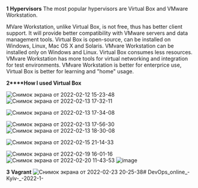 **1** **Hypervisors**
The most popular hypervisors are Virtual Box and VMware Workstation.

MVare Workstation, unlike Virtual Box, is not free, thus has better client support. It will provide better compatibility with VMware servers and data management tools. Virtual Box is open-source, can be installed on Windows, Linux, Mac OS X and Solaris. VMvare Workstation can be installed only on Windows and Linux. Virtual Box consumes less resources. VMvare Workstation has more tools for virtual networking and integration for test environments. VMvare Workstation is better for enterprice use, Virtual Box is better for learning and "home" usage.

**2****How I used Virtual Box**


![Снимок экрана от 2022-02-12 15-23-48](https://user-images.githubusercontent.com/99077802/163667131-2610c98f-872d-4082-9d37-454381d7416c.png)
![Снимок экрана от 2022-02-13 17-32-11](https://user-images.githubusercontent.com/99077802/163667251-41a35f39-4b4f-477f-a530-80b54ddb4197.png)

![Снимок экрана от 2022-02-13 17-34-08](https://user-images.githubusercontent.com/99077802/163667260-2f664098-afa4-4184-a1b5-a46753367f33.png)

![Снимок экрана от 2022-02-13 17-56-30](https://user-images.githubusercontent.com/99077802/163667326-05913b95-57ee-4f03-9005-179eb84853e7.png)
![Снимок экрана от 2022-02-13 18-30-08](https://user-images.githubusercontent.com/99077802/163667338-e41a28d6-daae-4427-bdf5-4d8c42a2c5ef.png)

![Снимок экрана от 2022-02-15 21-14-33](https://user-images.githubusercontent.com/99077802/163667363-bd436b62-3781-4a27-b820-9e5e37aa8c64.png)

![Снимок экрана от 2022-02-19 16-01-16](https://user-images.githubusercontent.com/99077802/163667384-547fb2b7-8bcf-4368-bfde-82660d3e91f5.png)
![Снимок экрана от 2022-02-20 11-43-53](https://user-images.githubusercontent.com/99077802/163667410-709afb1d-458e-421f-8d91-1ff880b61c03.png)
![image](https://user-images.githubusercontent.com/99077802/163668295-a0a8171b-8667-4418-b158-df0716f95a07.png)

**3** **Vagrant**
![Снимок экрана от 2022-02-23 20-25-38](https://user-images.githubusercontent.com/99077802/163667421-239c3527-a8f3-4b35-aa95-b9345bb4c428.png)# DevOps_online_-Kyiv-_-2022-1-
